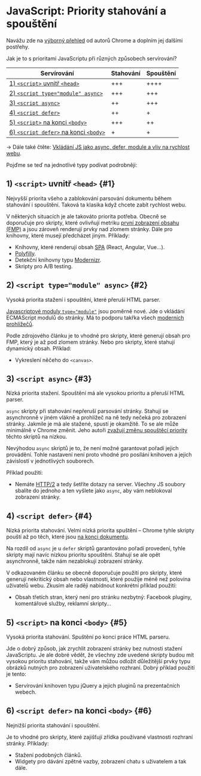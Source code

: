 # JavaScript: Priority stahování a spouštění

Navážu zde na [výborný přehled](https://medium.com/dev-channel/javascript-loading-priorities-in-chrome-57c54cfa6672) od autorů Chrome a doplním jej dalšími postřehy.

Jak je to s prioritami JavaScriptu při různých způsobech servírování?

| Servírování                                 | Stahování | Spouštění |
|---------------------------------------------|-----------|-----------|
| [1) `<script>` uvnitř `<head>`](#1)         |   +++     | ++++      |
| [2) `<script type="module" async>`](#2)     |   +++     | +++       |
| [3) `<script async>`](#3)                   |   ++      | +++       |
| [4) `<script defer>`](#4)                   |   ++      | +         |
| [5) `<script>` na konci `<body>`](#5)       |   +++     | ++        |
| [6) `<script defer>` na konci `<body>`](#6) |   +       | +         |

→ Dále také čtěte: [Vkládání JS jako async, defer, module a vliv na rychlost webu](js-async-defer-module.md).

Pojďme se teď na jednotlivé typy podívat podrobněji:

## 1) `<script>` uvnitř `<head>` {#1}

Nejvyšší priorita všeho a zablokování parsování dokumentu během stahování i spouštění. Taková ta klasika když chcete zabít rychlost webu.

<!-- AdSnippet -->

V některých situacích je ale takováto priorita potřeba. Obecně se doporučuje pro skripty, které ovlivňují metriku [první zobrazení obsahu (FMP)](metriky-rychlosti.md#FCP) a jsou zároveň renderují prvky nad zlomem stránky. Dále pro knihovny, které musejí předcházet jiným. Příklady:

- Knihovny, které renderují obsah [SPA](http://jecas.cz/spa) (React, Angular, Vue…).
- [Polyfilly](polyfill.md).
- Detekční knihovny typu [Modernizr](https://modernizr.com/).
- Skripty pro A/B testing.

## 2) `<script type="module" async>` {#2}

Vysoká priorita stažení i spouštění, které přeruší HTML parser.

[Javascriptové moduly `type="module"`](js-moduly.md) jsou poměrně nové. Jde o vkládání ECMAScript modulů do stránky. Má to podporu takřka všech [moderních prohlížečů](https://caniuse.com/#search=module).

Podle zdrojového článku je to vhodné pro skripty, které generují obsah pro FMP, který je až pod zlomem stránky. Nebo pro skripty, které stahují dynamický obsah. Příklad:

- Vykreslení něčeho do `<canvas>`.

## 3) `<script async>` {#3}

Nízká priorita stažení. Spouštění má ale vysokou prioritu a přeruší HTML parser.

`async` skripty při stahování nepřeruší parsování stránky. Stahují se asynchronně v jiném vlákně a prohlížeč na ně tedy nečeká pro zobrazení stránky. Jakmile je má ale stažené, spustí je okamžitě. To se ale může minimálně v Chrome změnit. Jeho autoři [zvažují změnu spouštěcí priority](https://docs.google.com/document/d/16rHWLu-0abC9WWLhLBFlIRtbSnOFzhKAXsCamsp0oAs/edit#) těchto skriptů na nízkou.

Nevýhodou `async` skriptů je to, že není možné garantovat pořadí jejich provádění. Tohle nastavení není proto vhodné pro posílání knihoven a jejich závislostí v jednotlivých souborech.

Příklad použití:

- Nemáte [HTTP/2](http-2.md) a tedy šetříte dotazy na server. Všechny JS soubory sbalíte do jednoho a ten vyšlete jako `async`, aby vám neblokoval zobrazení stránky.

## 4) `<script defer>` {#4}

Nízká priorita stahování. Velmi nízká priorita spuštění – Chrome tyhle skripty pouští až po těch, které jsou [na konci dokumentu](#5).

Na rozdíl od `async` je u `defer` skriptů garantováno pořadí provedení, tyhle skripty mají navíc nízkou prioritu spouštění. Stahují se ale opět asynchronně, takže nám nezablokují zobrazení stránky.

<!-- AdSnippet -->

V odkazovaném článku se obecně doporučuje použití pro skripty, které generují nekritický obsah nebo vlastnosti, které použije méně než polovina uživatelů webu. Zkusím ale raději nabídnout konkrétní příklad použití:

- Obsah třetích stran, který není pro stránku nezbytný: Facebook pluginy, komentářové služby, reklamní skripty…  

## 5) `<script>` na konci `<body>` {#5}

Vysoká priorita stahování. Spuštění po konci práce HTML parseru.

Jde o dobrý způsob, jak zrychlit zobrazení stránky bez nutnosti stažení JavaScriptu. Je ale dobré vědět, že všechny zde uvedené skripty budou mít vysokou prioritu stahování, takže vám můžou odložit důležitější prvky typu obrázků nutných pro zobrazení uživatelského rozhraní. Dobrý příklad použití je tento:

- Servírování knihoven typu jQuery a jejich pluginů na prezentačních webech.

## 6) `<script defer>` na konci `<body>` {#6}

Nejnižší priorita stahování i spouštění.

Je to vhodné pro skripty, které zajišťují zřídka používané vlastnosti rozhraní stránky. Příklady:

- Stažení podobných článků.
- Widgety pro dávání zpětné vazby, zobrazení chatu s uživatelem a tak dále.

<!-- AdSnippet -->

